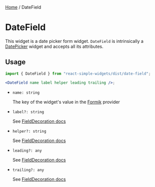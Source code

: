 [Home](../../../README.md) / DateField

# DateField

This widget is a date picker form widget. `DateField` is intrinsically a [DatePicker](../date-picker/date-picker-usage.md) widget and accepts all its attributes.

## Usage

```jsx
import { DateField } from "react-simple-widgets/dist/date-field";

<DateField name label helper leading trailing />;
```

- `name: string`

  The key of the widget's value in the [Formik](https://jaredpalmer.com/formik/) provider

- `label?: string`

  See [FieldDecoration docs](../field-decoration/field-decoration-usage.md)

- `helper?: string`

  See [FieldDecoration docs](../field-decoration/field-decoration-usage.md)

- `leading?: any`

  See [FieldDecoration docs](../field-decoration/field-decoration-usage.md)

- `trailing?: any`

  See [FieldDecoration docs](../field-decoration/field-decoration-usage.md)
